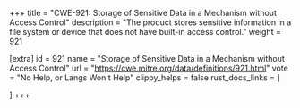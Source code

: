 +++
title = "CWE-921: Storage of Sensitive Data in a Mechanism without Access Control"
description	= "The product stores sensitive information in a file system or device that does not have built-in access control."
weight = 921

[extra]
id = 921
name = "Storage of Sensitive Data in a Mechanism without Access Control"
url = "https://cwe.mitre.org/data/definitions/921.html"
vote = "No Help, or Langs Won't Help"
clippy_helps = false
rust_docs_links = [
	
]
+++

